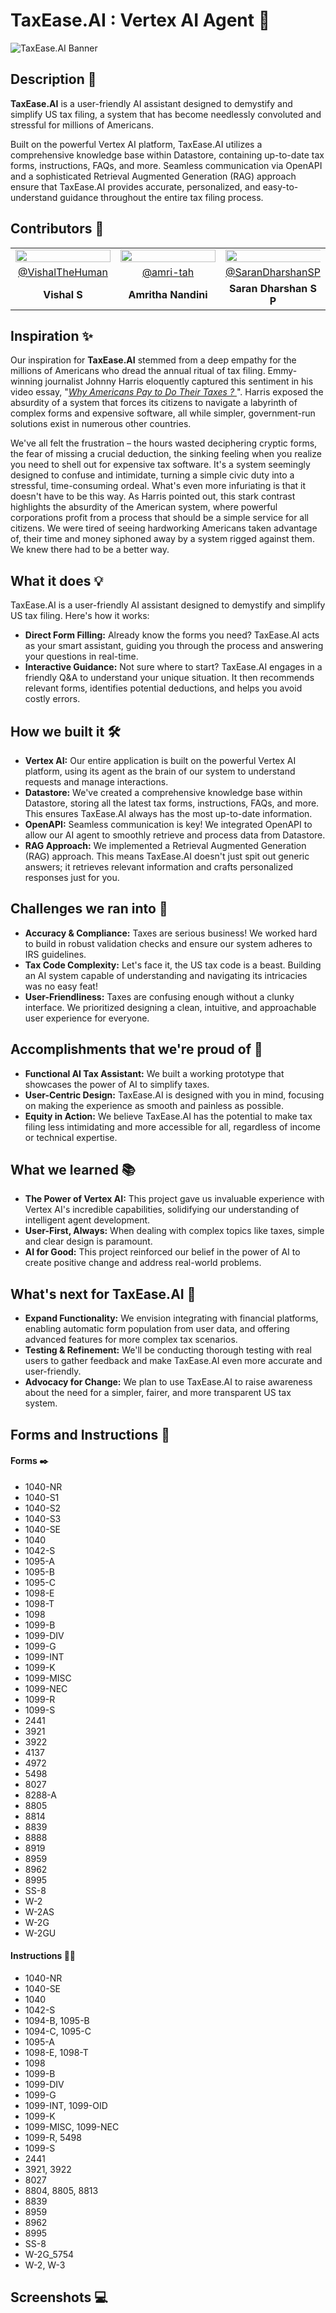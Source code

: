 # **TaxEase.AI : Vertex AI Agent 🤖**

![TaxEase.AI Banner](assets/banner.png)

## **Description 📃**

**TaxEase.AI** is a user-friendly AI assistant designed to demystify and simplify US tax filing, a system that has become needlessly convoluted and stressful for millions of Americans. 

Built on the powerful Vertex AI platform, TaxEase.AI utilizes a comprehensive knowledge base within Datastore, containing up-to-date tax forms, instructions, FAQs, and more. Seamless communication via OpenAPI and a sophisticated Retrieval Augmented Generation (RAG) approach ensure that TaxEase.AI provides accurate, personalized, and easy-to-understand guidance throughout the entire tax filing process. 

## **Contributors 🦖**
<table style="width:100%; text-align:center;border: none;">
    <tr>
        <td style="width:33.33%;"><img src="https://github.com/VishalTheHuman.png/" style="width:100%; height:auto;"></td>
        <td style="width:33.33%;"><img src="https://github.com/amri-tah.png/" style="width:100%; height:auto;"></td>
        <td style="width:33.33%;"><img src="https://github.com/SaranDharshanSP.png/" style="width:120%; height:auto;"></td>
    </tr>
    <tr>
        <td><a href="https://github.com/VishalTheHuman" style="display:block; margin:auto;">@VishalTheHuman</a></td>
        <td><a href="https://github.com/amri-tah" style="display:block; margin:auto;">@amri-tah</a></td>
        <td><a href="https://github.com/SaranDharshanSP" style="display:block; margin:auto;">@SaranDharshanSP</a></td>
    </tr>
    <tr>
        <td><b style="display:block; margin:auto;">Vishal S</b></td>
        <td><b style="display:block; margin:auto;">Amritha Nandini</b></td>
        <td><b style="display:block; margin:auto;">Saran Dharshan S P</b></td>
    </tr>
</table>

## **Inspiration ✨**

Our inspiration for **TaxEase.AI** stemmed from a deep empathy for the millions of Americans who dread the annual ritual of tax filing.  Emmy-winning journalist Johnny Harris eloquently captured this sentiment in his video essay, 
 "[*Why Americans Pay to Do Their Taxes ?* ](https://www.youtube.com/watch?v=ZhV4Z76mXrI)". Harris exposed the absurdity of a system that forces its citizens to navigate a labyrinth of complex forms and expensive software, all while simpler, government-run solutions exist in numerous other countries. 

We've all felt the frustration – the hours wasted deciphering cryptic forms, the fear of missing a crucial deduction, the sinking feeling when you realize you need to shell out for expensive tax software. It's a system seemingly designed to confuse and intimidate, turning a simple civic duty into a stressful, time-consuming ordeal. What's even more infuriating is that it doesn't have to be this way.  As Harris pointed out, this stark contrast highlights the absurdity of the American system, where powerful corporations profit from a process that should be a simple service for all citizens. We were tired of seeing hardworking Americans taken advantage of, their time and money siphoned away by a system rigged against them. We knew there had to be a better way. 

## **What it does  💡**

TaxEase.AI is a user-friendly AI assistant designed to demystify and simplify US tax filing.  Here's how it works:

* **Direct Form Filling:** Already know the forms you need? TaxEase.AI acts as your smart assistant, guiding you through the process and answering your questions in real-time. 
* **Interactive Guidance:**  Not sure where to start? TaxEase.AI  engages in a friendly Q&A to understand your unique situation. It then recommends relevant forms, identifies potential deductions, and helps you avoid costly errors. 

## **How we built it  🛠️**

* **Vertex AI:**  Our entire application is built on the powerful Vertex AI platform, using its agent as the brain of our system to understand requests and manage interactions.
* **Datastore:** We've created a comprehensive knowledge base within Datastore, storing all the latest tax forms, instructions, FAQs, and more. This ensures TaxEase.AI always has the most up-to-date information.
* **OpenAPI:** Seamless communication is key! We integrated OpenAPI to allow our AI agent to smoothly retrieve and process data from Datastore.
* **RAG Approach:** We implemented a Retrieval Augmented Generation (RAG) approach. This means TaxEase.AI doesn't just spit out generic answers; it retrieves relevant information and crafts personalized responses just for you. 

## **Challenges we ran into  🚧**

* **Accuracy & Compliance:**  Taxes are serious business! We worked hard to build in robust validation checks and ensure our system adheres to IRS guidelines.
* **Tax Code Complexity:** Let's face it, the US tax code is a beast.  Building an AI system capable of understanding and navigating its intricacies was no easy feat!
* **User-Friendliness:**  Taxes are confusing enough without a clunky interface.  We prioritized designing a clean, intuitive, and approachable user experience for everyone. 

## **Accomplishments that we're proud of 🎉**

* **Functional AI Tax Assistant:** We built a working prototype that showcases the power of AI to simplify taxes.
* **User-Centric Design:**  TaxEase.AI is designed with you in mind, focusing on making the experience as smooth and painless as possible.
* **Equity in Action:** We believe TaxEase.AI has the potential to make tax filing less intimidating and more accessible for all, regardless of income or technical expertise. 

## **What we learned  📚**

* **The Power of Vertex AI:** This project gave us invaluable experience with Vertex AI's incredible capabilities, solidifying our understanding of intelligent agent development.
* **User-First, Always:** When dealing with complex topics like taxes, simple and clear design is paramount. 
* **AI for Good:**  This project reinforced our belief in the power of AI to create positive change and address real-world problems.

## **What's next for TaxEase.AI 🚀**

* **Expand Functionality:**  We envision integrating with financial platforms, enabling automatic form population from user data, and offering advanced features for more complex tax scenarios.
* **Testing & Refinement:** We'll be conducting thorough testing with real users to gather feedback and make TaxEase.AI even more accurate and user-friendly.
* **Advocacy for Change:**  We plan to use TaxEase.AI to raise awareness about the need for a simpler, fairer, and more transparent US tax system.  

## **Forms and Instructions 📃**

#### **Forms ✒️**

- 1040-NR
- 1040-S1
- 1040-S2
- 1040-S3
- 1040-SE
- 1040
- 1042-S
- 1095-A
- 1095-B
- 1095-C
- 1098-E
- 1098-T
- 1098
- 1099-B
- 1099-DIV
- 1099-G
- 1099-INT
- 1099-K
- 1099-MISC
- 1099-NEC
- 1099-R
- 1099-S
- 2441
- 3921
- 3922
- 4137
- 4972
- 5498
- 8027
- 8288-A
- 8805
- 8814
- 8839
- 8888
- 8919
- 8959
- 8962
- 8995
- SS-8
- W-2
- W-2AS
- W-2G
- W-2GU

#### **Instructions 👨‍🏫**
- 1040-NR
- 1040-SE
- 1040
- 1042-S
- 1094-B, 1095-B
- 1094-C, 1095-C
- 1095-A
- 1098-E, 1098-T
- 1098
- 1099-B
- 1099-DIV
- 1099-G
- 1099-INT, 1099-OID
- 1099-K
- 1099-MISC, 1099-NEC
- 1099-R, 5498
- 1099-S
- 2441
- 3921, 3922
- 8027
- 8804, 8805, 8813
- 8839
- 8959
- 8962
- 8995
- SS-8
- W-2G_5754
- W-2, W-3

## **Screenshots 💻**

